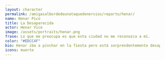 ```yaml
---
layout: character
permalink: /amigasalbordedeunataquedenervios/reparto/henar/
name: Henar Pico
title: La Desaparecida
actor: Henar Vico
image: /assets/portraits/henar.png
frase: Lo que me preocupa es que esta ciudad no me reconozca a mí.
color: "#EDCC4F"
bio: Henar iba a pinchar en la fiesta pero está sorprendentemente desaparecida. Brillante, inquieta y con tendencia al drama, Henar nunca deja indiferente a nadie. Su misteriosa ausencia en la fiesta ha multiplicado los rumores y conjeturas.
icons: muerto
---
```

